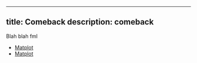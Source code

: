 
---
title: Comeback
description: comeback
---

Blah blah fml

- [Matplot](MatplotlibGraphAesthetics.ipynb)
- [Matplot](MatplotlibGraphAesthetics.html)
